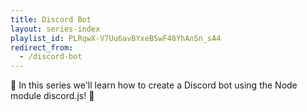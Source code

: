 ```yaml
---
title: Discord Bot
layout: series-index
playlist_id: PLRqwX-V7Uu6avBYxeBSwF48YhAnSn_sA4
redirect_from:
  - /discord-bot
---
```


🤖 In this series we'll learn how to create a Discord bot using the Node module discord.js! 🤖 
